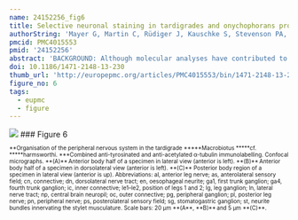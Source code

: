 ```yaml
---
name: 24152256_fig6
title: Selective neuronal staining in tardigrades and onychophorans provides insights into the evolution of segmental ganglia in panarthropods.
authorString: 'Mayer G, Martin C, Rüdiger J, Kauschke S, Stevenson PA, Poprawa I, Hohberg K, Schill RO, Pflüger HJ, Schlegel M.'
pmcid: PMC4015553
pmid: '24152256'
abstract: 'BACKGROUND: Although molecular analyses have contributed to a better resolution of the animal tree of life, the phylogenetic position of tardigrades (water bears) is still controversial, as they have been united alternatively with nematodes, arthropods, onychophorans (velvet worms), or onychophorans plus arthropods. Depending on the hypothesis favoured, segmental ganglia in tardigrades and arthropods might either have evolved independently, or they might well be homologous, suggesting that they were either lost in onychophorans or are a synapomorphy of tardigrades and arthropods. To evaluate these alternatives, we analysed the organisation of the nervous system in three tardigrade species using antisera directed against tyrosinated and acetylated tubulin, the amine transmitter serotonin, and the invertebrate neuropeptides FMRFamide, allatostatin and perisulfakinin. In addition, we performed retrograde staining of nerves in the onychophoran Euperipatoides rowelli in order to compare the serial locations of motor neurons within the nervous system relative to the appendages they serve in arthropods, tardigrades and onychophorans. RESULTS: Contrary to a previous report from a Macrobiotus species, our immunocytochemical and electron microscopic data revealed contralateral fibres and bundles of neurites in each trunk ganglion of three tardigrade species, including Macrobiotus cf. harmsworthi, Paramacrobiotus richtersi and Hypsibius dujardini. Moreover, we identified additional, extra-ganglionic commissures in the interpedal regions bridging the paired longitudinal connectives. Within the ganglia we found serially repeated sets of serotonin- and RFamid-like immunoreactive neurons. Furthermore, our data show that the trunk ganglia of tardigrades, which include the somata of motor neurons, are shifted anteriorly with respect to each corresponding leg pair, whereas no such shift is evident in the arrangement of motor neurons in the onychophoran nerve cords. CONCLUSIONS: Taken together, these data reveal three major correspondences between the segmental ganglia of tardigrades and arthropods, including (i) contralateral projections and commissures in each ganglion, (ii) segmentally repeated sets of immunoreactive neurons, and (iii) an anteriorly shifted (parasegmental) position of ganglia. These correspondences support the homology of segmental ganglia in tardigrades and arthropods, suggesting that these structures were either lost in Onychophora or, alternatively, evolved in the tardigrade/arthropod lineage.'
doi: 10.1186/1471-2148-13-230
thumb_url: 'http://europepmc.org/articles/PMC4015553/bin/1471-2148-13-230-6.gif'
figure_no: 6
tags:
  - eupmc
  - figure
---
```

<img src='http://europepmc.org/articles/PMC4015553/bin/1471-2148-13-230-6.jpg' style='max-height: 300px'>
### Figure 6
<p style='font-size: 10px;'>**Organisation of the peripheral nervous system in the tardigrade *****Macrobiotus *****cf. *****harmsworthi. ***Combined anti-tyrosinated and anti-acetylated α-tubulin immunolabelling. Confocal micrographs. **(A)** Anterior body half of a specimen in lateral view (anterior is left). **(B)** Anterior body half of a specimen in dorsolateral view (anterior is left). **(C)** Posterior body region of a specimen in lateral view (anterior is up). Abbreviations: al, anterior leg nerve; as, anterolateral sensory field; cn, connective; dn, dorsolateral nerve tract; en, oesophageal neurite; ga1, first trunk ganglion; ga4, fourth trunk ganglion; ic, inner connective; le1–le2, position of legs 1 and 2; lg, leg ganglion; ln, lateral nerve tract; np, central brain neuropil; oc, outer connective; pg, peripheral ganglion; pl, posterior leg nerve; pn, peripheral nerve; ps, posterolateral sensory field; sg, stomatogastric ganglion; st, neurite bundles innervating the stylet musculature. Scale bars: 20&nbsp;μm **(A**, **B)** and 5&nbsp;μm **(C)**.</p>